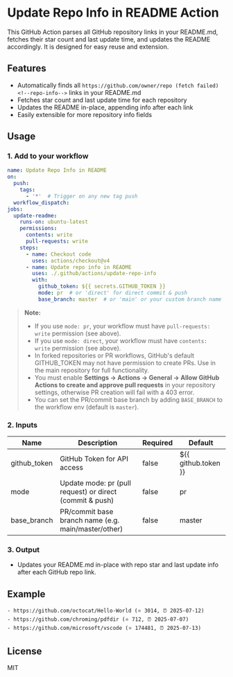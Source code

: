 # Update Repo Info in README Action

This GitHub Action parses all GitHub repository links in your README.md, fetches their star count and last update time, and updates the README accordingly. It is designed for easy reuse and extension.

## Features
- Automatically finds all `https://github.com/owner/repo (fetch failed) <!--repo-info-->` links in your README.md
- Fetches star count and last update time for each repository
- Updates the README in-place, appending info after each link
- Easily extensible for more repository info fields

## Usage

### 1. Add to your workflow

```yaml
name: Update Repo Info in README
on:
  push:
    tags:
      - '*'  # Trigger on any new tag push
  workflow_dispatch:
jobs:
  update-readme:
    runs-on: ubuntu-latest
    permissions:
      contents: write
      pull-requests: write
    steps:
      - name: Checkout code
        uses: actions/checkout@v4
      - name: Update repo info in README
        uses: ./.github/actions/update-repo-info
        with:
          github_token: ${{ secrets.GITHUB_TOKEN }}
          mode: pr  # or 'direct' for direct commit & push
          base_branch: master  # or 'main' or your custom branch name
```

> **Note:**
> - If you use `mode: pr`, your workflow must have `pull-requests: write` permission (see above).
> - If you use `mode: direct`, your workflow must have `contents: write` permission (see above).
> - In forked repositories or PR workflows, GitHub's default GITHUB_TOKEN may not have permission to create PRs. Use in the main repository for full functionality.
> - You must enable **Settings → Actions → General → Allow GitHub Actions to create and approve pull requests** in your repository settings, otherwise PR creation will fail with a 403 error.
> - You can set the PR/commit base branch by adding `BASE_BRANCH` to the workflow env (default is `master`).

### 2. Inputs

| Name          | Description                  | Required | Default                |
|---------------|-----------------------------|----------|------------------------|
| github_token  | GitHub Token for API access | false     | ${{ github.token }}    |
| mode          | Update mode: pr (pull request) or direct (commit & push) | false | pr |
| base_branch   | PR/commit base branch name (e.g. main/master/other)      | false | master |


### 3. Output

- Updates your README.md in-place with repo star and last update info after each GitHub repo link.

## Example

```
- https://github.com/octocat/Hello-World (⭐ 3014, ⏰ 2025-07-12)​‌‍
- https://github.com/chroming/pdfdir (⭐ 712, ⏰ 2025-07-07)​‌‍
- https://github.com/microsoft/vscode (⭐ 174481, ⏰ 2025-07-13)​‌‍
```

## License
MIT
